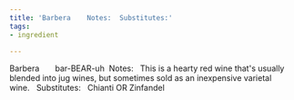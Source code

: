 ```yaml
---
title: 'Barbera    Notes:  Substitutes:'
tags:
- ingredient

---
```

Barbera       bar-BEAR-uh  Notes:   This is a hearty red wine that's usually blended into jug wines, but sometimes sold as an inexpensive varietal wine.   Substitutes:   Chianti OR Zinfandel
